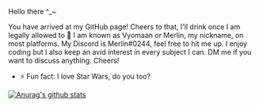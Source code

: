Hello there ^_~

You have arrived at my GitHub page! Cheers to that, I'll drink once I am legally allowed to 🍻
I am known as Vyomaan or Merlin, my nickname, on most platforms. My Discord is Merlin#0244, feel free to hit me up.
I enjoy coding but I also keep an avid interest in every subject I can. DM me if you want to discuss anything.
Cheers!

- ⚡ Fun fact: I love Star Wars, do you too?

[![Anurag's github stats](https://github-readme-stats.vercel.app/api?username=Vyomaan)](https://github.com/anuraghazra/github-readme-stats)
